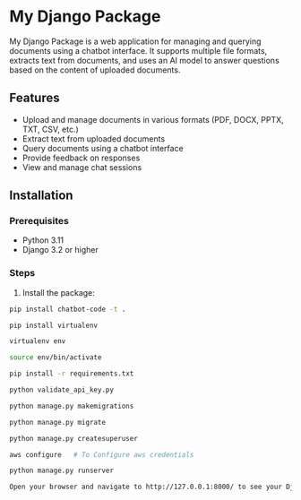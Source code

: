 # My Django Package

My Django Package is a web application for managing and querying documents using a chatbot interface. It supports multiple file formats, extracts text from documents, and uses an AI model to answer questions based on the content of uploaded documents.

## Features

- Upload and manage documents in various formats (PDF, DOCX, PPTX, TXT, CSV, etc.)
- Extract text from uploaded documents
- Query documents using a chatbot interface
- Provide feedback on responses
- View and manage chat sessions

## Installation

### Prerequisites

- Python 3.11
- Django 3.2 or higher

### Steps

1. Install the package:

```bash
pip install chatbot-code -t .

pip install virtualenv

virtualenv env

source env/bin/activate

pip install -r requirements.txt

python validate_api_key.py

python manage.py makemigrations

python manage.py migrate

python manage.py createsuperuser

aws configure   # To Configure aws credentials

python manage.py runserver

Open your browser and navigate to http://127.0.0.1:8000/ to see your Django project with the integrated app1 app.

```
